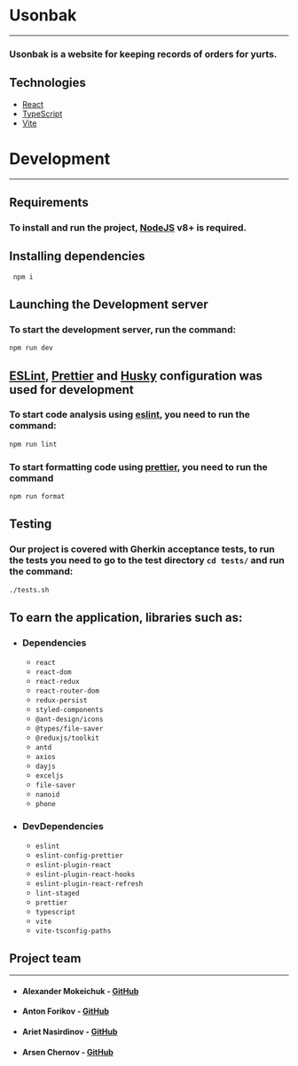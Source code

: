 # Usonbak
___

### Usonbak is a website for keeping records of orders for yurts.

## Technologies

+ [React](https://react.dev/)
+ [TypeScript](https://www.typescriptlang.org/)
+ [Vite](https://vitejs.dev/)

# Development
___

## Requirements

### To install and run the project, [NodeJS](https://nodejs.org/en) v8+ is required.

## Installing dependencies
```bash
 npm i
 ```
## Launching the Development server

### To start the development server, run the command:
```bash
npm run dev
```

## [ESLint](https://eslint.org/), [Prettier](https://prettier.io/) and [Husky](https://www.npmjs.com/package/husky) configuration was used for development
### To start code analysis using [eslint](https://eslint.org/), you need to run the command:
```bash
npm run lint
```
### To start formatting code using [prettier](https://prettier.io/), you need to run the command
```bash
npm run format
```


## Testing
### Our project is covered with Gherkin acceptance tests, to run the tests you need to go to the test directory ``cd tests/`` and run the command:
```bash
./tests.sh
```

## To earn the application, libraries such as:
+ ### Dependencies

  + `react`
  + `react-dom`
  + `react-redux`
  + `react-router-dom`
  + `redux-persist`
  + `styled-components`
  + `@ant-design/icons`
  + `@types/file-saver`
  + `@reduxjs/toolkit`
  + `antd`
  + `axios`
  + `dayjs`
  + `exceljs`
  + `file-saver`
  + `nanoid`
  + `phone`

+ ### DevDependencies
  + `eslint`
  + `eslint-config-prettier`
  + `eslint-plugin-react`
  + `eslint-plugin-react-hooks`
  + `eslint-plugin-react-refresh`
  + `lint-staged`
  + `prettier`
  + `typescript`
  + `vite`
  + `vite-tsconfig-paths`

## Project team
___
+ ####  Alexander Mokeichuk - [GitHub](https://github.com/AlexanderMokeichuk)
+ ####  Anton Forikov - [GitHub](https://github.com/AntonForikov)
+ ####  Ariet Nasirdinov - [GitHub](https://github.com/arnasir505)
+ ####  Arsen Chernov - [GitHub](https://github.com/SwireLGD)

